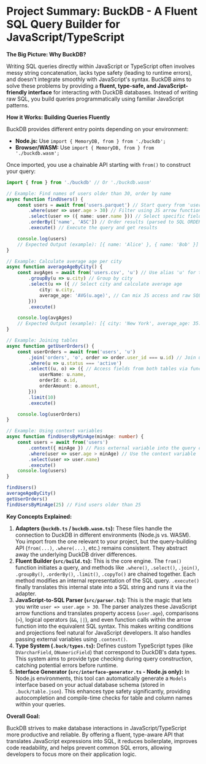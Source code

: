 # Project Summary: BuckDB - A Fluent SQL Query Builder for JavaScript/TypeScript

**The Big Picture: Why BuckDB?**

Writing SQL queries directly within JavaScript or TypeScript often involves messy string concatenation, lacks type safety (leading to runtime errors), and doesn't integrate smoothly with JavaScript's syntax. BuckDB aims to solve these problems by providing a **fluent, type-safe, and JavaScript-friendly interface** for interacting with DuckDB databases. Instead of writing raw SQL, you build queries programmatically using familiar JavaScript patterns.

**How it Works: Building Queries Fluently**

BuckDB provides different entry points depending on your environment:

- **Node.js:** Use `import { MemoryDB, from } from './buckdb';`
- **Browser/WASM:** Use `import { MemoryDB, from } from './buckdb.wasm';`

Once imported, you use a chainable API starting with `from()` to construct your query:

```typescript
import { from } from './buckdb' // Or './buckdb.wasm'

// Example: Find names of users older than 30, order by name
async function findUsers() {
    const users = await from('users.parquet') // Start query from 'users.parquet'
        .where(user => user.age > 30) // Filter using JS arrow function (parsed to SQL WHERE)
        .select(user => ({ name: user.name })) // Select specific fields (parsed to SQL SELECT)
        .orderBy(['name', 'ASC']) // Order results (parsed to SQL ORDER BY)
        .execute() // Execute the query and get results

    console.log(users)
    // Expected Output (example): [{ name: 'Alice' }, { name: 'Bob' }]
}

// Example: Calculate average age per city
async function averageAgeByCity() {
    const avgAges = await from('users.csv', 'u') // Use alias 'u' for the table
        .groupBy(u => u.city) // Group by city
        .select(u => ({ // Select city and calculate average age
            city: u.city,
            average_age: 'AVG(u.age)', // Can mix JS access and raw SQL snippets
        }))
        .execute()

    console.log(avgAges)
    // Expected Output (example): [{ city: 'New York', average_age: 35.5 }, { city: 'London', average_age: 42.0 }]
}

// Example: Joining tables
async function getUserOrders() {
    const userOrders = await from('users', 'u')
        .join('orders', 'o', order => order.user_id === u.id) // Join users and orders
        .where(u => u.status === 'active')
        .select((u, o) => ({ // Access fields from both tables via function parameters
            userName: u.name,
            orderId: o.id,
            orderAmount: o.amount,
        }))
        .limit(10)
        .execute()

    console.log(userOrders)
}

// Example: Using context variables
async function findUsersByMinAge(minAge: number) {
    const users = await from('users')
        .context({ minAge }) // Pass external variable into the query context
        .where(user => user.age > minAge) // Use the context variable
        .select(user => user.name)
        .execute()
    console.log(users)
}

findUsers()
averageAgeByCity()
getUserOrders()
findUsersByMinAge(25) // Find users older than 25
```

**Key Concepts Explained:**

1. **Adapters (`buckdb.ts` / `buckdb.wasm.ts`):** These files handle the connection to DuckDB in different environments (Node.js vs. WASM). You import from the one relevant to your project, but the query-building API (`from(...)`, `.where(...)`, etc.) remains consistent. They abstract away the underlying DuckDB driver differences.
2. **Fluent Builder (`src/build.ts`):** This is the core engine. The `from()` function initiates a query, and methods like `.where()`, `.select()`, `.join()`, `.groupBy()`, `.orderBy()`, `.limit()`, `.copyTo()` are chained together. Each method modifies an internal representation of the SQL query. `.execute()` finally translates this internal state into a SQL string and runs it via the adapter.
3. **JavaScript-to-SQL Parser (`src/parser.ts`):** This is the magic that lets you write `user => user.age > 30`. The parser analyzes these JavaScript arrow functions and translates property access (`user.age`), comparisons (`>`), logical operators (`&&`, `||`), and even function calls within the arrow function into the equivalent SQL syntax. This makes writing conditions and projections feel natural for JavaScript developers. It also handles passing external variables using `.context()`.
4. **Type System (`.buck/types.ts`):** Defines custom TypeScript types (like `DVarcharField`, `DNumericField`) that correspond to DuckDB's data types. This system aims to provide type checking during query construction, catching potential errors before runtime.
5. **Interface Generator (`src/interface-generator.ts` - Node.js only):** In Node.js environments, this tool can automatically generate a `Models` interface based on your actual database schema (stored in `.buck/table.json`). This enhances type safety significantly, providing autocompletion and compile-time checks for table and column names within your queries.

**Overall Goal:**

BuckDB strives to make database interactions in JavaScript/TypeScript more productive and reliable. By offering a fluent, type-aware API that translates JavaScript expressions into SQL, it reduces boilerplate, improves code readability, and helps prevent common SQL errors, allowing developers to focus more on their application logic.
